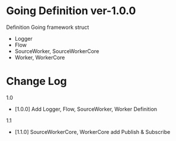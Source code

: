 # Going Definition ver-1.0.0

Definition Going framework struct

- Logger
- Flow
- SourceWorker, SourceWorkerCore
- Worker, WorkerCore

Change Log
=========================
1.0
  - [1.0.0] Add Logger, Flow, SourceWorker, Worker Definition

1.1
  - [1.1.0] SourceWorkerCore, WorkerCore add Publish & Subscribe